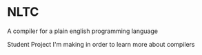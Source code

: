 # NLTC
A compiler for a plain english programming language

Student Project I'm making in order to learn more about compilers
